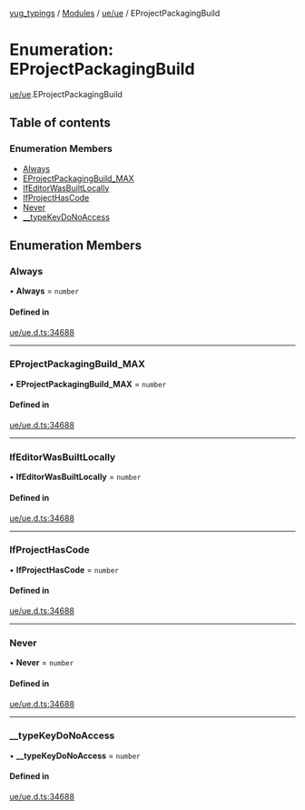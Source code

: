 [yug_typings](../README.md) / [Modules](../modules.md) / [ue/ue](../modules/ue_ue.md) / EProjectPackagingBuild

# Enumeration: EProjectPackagingBuild

[ue/ue](../modules/ue_ue.md).EProjectPackagingBuild

## Table of contents

### Enumeration Members

- [Always](ue_ue.EProjectPackagingBuild.md#always)
- [EProjectPackagingBuild\_MAX](ue_ue.EProjectPackagingBuild.md#eprojectpackagingbuild_max)
- [IfEditorWasBuiltLocally](ue_ue.EProjectPackagingBuild.md#ifeditorwasbuiltlocally)
- [IfProjectHasCode](ue_ue.EProjectPackagingBuild.md#ifprojecthascode)
- [Never](ue_ue.EProjectPackagingBuild.md#never)
- [\_\_typeKeyDoNoAccess](ue_ue.EProjectPackagingBuild.md#__typekeydonoaccess)

## Enumeration Members

### Always

• **Always** = `number`

#### Defined in

[ue/ue.d.ts:34688](https://github.com/YugMetaverse/yug_typings/blob/25cad34/ue/ue.d.ts#L34688)

___

### EProjectPackagingBuild\_MAX

• **EProjectPackagingBuild\_MAX** = `number`

#### Defined in

[ue/ue.d.ts:34688](https://github.com/YugMetaverse/yug_typings/blob/25cad34/ue/ue.d.ts#L34688)

___

### IfEditorWasBuiltLocally

• **IfEditorWasBuiltLocally** = `number`

#### Defined in

[ue/ue.d.ts:34688](https://github.com/YugMetaverse/yug_typings/blob/25cad34/ue/ue.d.ts#L34688)

___

### IfProjectHasCode

• **IfProjectHasCode** = `number`

#### Defined in

[ue/ue.d.ts:34688](https://github.com/YugMetaverse/yug_typings/blob/25cad34/ue/ue.d.ts#L34688)

___

### Never

• **Never** = `number`

#### Defined in

[ue/ue.d.ts:34688](https://github.com/YugMetaverse/yug_typings/blob/25cad34/ue/ue.d.ts#L34688)

___

### \_\_typeKeyDoNoAccess

• **\_\_typeKeyDoNoAccess** = `number`

#### Defined in

[ue/ue.d.ts:34688](https://github.com/YugMetaverse/yug_typings/blob/25cad34/ue/ue.d.ts#L34688)
